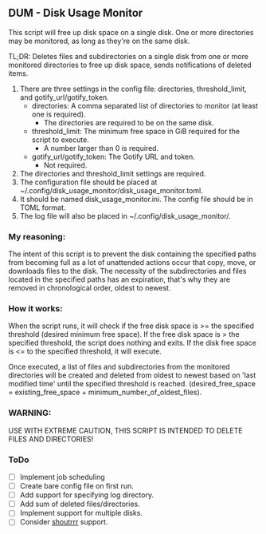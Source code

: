 ## DUM - Disk Usage Monitor

This script will free up disk space on a single disk. One or more directories may be monitored, as
long as they're on the same disk. 

TL;DR: Deletes files and subdirectories on a single disk from one or more monitored directories to free up disk space,
sends notifications of deleted items.

1. There are three settings in the config file: directories, threshold_limit, and gotify_url/gotify_token.
    - directories: A comma separated list of directories to monitor (at least one is required).
        - The directories are required to be on the same disk.
    - threshold_limit: The minimum free space in GiB required for the script to execute.
        - A number larger than 0 is required.
    - gotify_url/gotify_token: The Gotify URL and token.
        - Not required.
2. The directories and threshold_limit settings are required.
3. The configuration file should be placed at ~/.config/disk_usage_monitor/disk_usage_monitor.toml.
4. It should be named disk_usage_monitor.ini. The config file should be in TOML format.
5. The log file will also be placed in ~/.config/disk_usage_monitor/.

### My reasoning:
The intent of this script is to prevent the disk containing the specified paths from becoming full as a lot of
unattended actions occur that copy, move, or downloads files to the disk. The necessity of the subdirectories and
files located in the specified paths has an expiration, that's why they are removed in chronological order,
oldest to newest.

### How it works:
When the script runs, it will check if the free disk space is >= the specified threshold (desired minimum free space).
If the free disk space is > the specified threshold, the script does nothing and exits. If the disk free space is <= to
the specified threshold, it will execute.

Once executed, a list of files and subdirectories from the monitored directories will be created and deleted from
oldest to newest based on 'last modified time' until the specified threshold is reached.
(desired_free_space = existing_free_space + minimum_number_of_oldest_files).
 
 ### WARNING:
USE WITH EXTREME CAUTION, THIS SCRIPT IS INTENDED TO DELETE FILES AND DIRECTORIES!

### ToDo
- [ ] Implement job scheduling
- [ ] Create bare config file on first run.
- [ ] Add support for specifying log directory.
- [ ] Add sum of deleted files/directories.
- [ ] Implement support for multiple disks.
- [ ] Consider [shoutrrr](https://github.com/containrrr/shoutrrr/) support.
